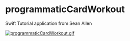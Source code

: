 # programmaticCardWorkout

Swift Tutorial application from Sean Allen

[![programmaticCardWorkout.gif](https://s4.gifyu.com/images/programmaticCardWorkout.gif)](https://gifyu.com/image/Swcl6)
